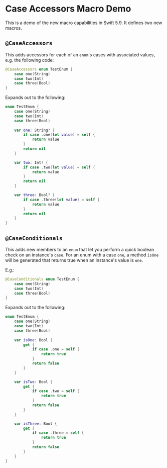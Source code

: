 # Case Accessors Macro Demo

This is a demo of the new macro capabilities in Swift 5.9. It defines two new macros.

## `@CaseAccessors`

This adds accessors for each of an `enum`'s cases with associated values, e.g. the following code:

```swift
@CaseAccessors enum TestEnum {
    case one(String)
    case two(Int)
    case three(Bool)
}
```

Expands out to the following:

```swift
enum TestEnum {
    case one(String)
    case two(Int)
    case three(Bool)
    
    var one: String? {
        if case .one(let value) = self {
            return value
        }
        return nil
    }

    var two: Int? {
        if case .two(let value) = self {
            return value
        }
        return nil
    }

    var three: Bool? {
        if case .three(let value) = self {
            return value
        }
        return nil
    }
}
```

## `@CaseConditionals`

This adds new members to an `enum` that let you perform a quick boolean check on an instance's `case`. For an enum with a case `one`, a method `isOne` will be generated that returns true when an instance's value is `one`.

E.g.:

```swift
@CaseConditionals enum TestEnum {
    case one(String)
    case two(Int)
    case three(Bool)
}
```

Expands out to the following:

```swift
enum TestEnum {
    case one(String)
    case two(Int)
    case three(Bool)
    
    var isOne: Bool {
        get {
            if case .one = self {
                return true
            }
            return false
        }
    }

    var isTwo: Bool {
        get {
            if case .two = self {
                return true
            }
            return false
        }
    }

    var isThree: Bool {
        get {
            if case .three = self {
                return true
            }
            return false
        }
    }
}
```
